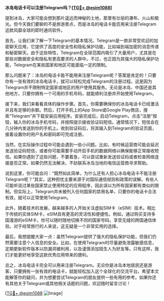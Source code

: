 **冰岛电话卡可以注册Telegram吗？[[TG💪+ @esim1088](https://t.me/s/esim1088)]**

提到冰岛，大家可能会想到那片遥远而神秘的土地，那里有壮丽的瀑布、火山和极光。但今天我们要聊的不是旅游景点，而是冰岛的电话卡能否用来注册Telegram这款风靡全球的即时通讯软件。

首先，让我们来了解一下Telegram的基本情况。Telegram是一款非常受欢迎的加密聊天应用，它提供了高度的安全性和隐私保护功能，比如端到端加密的消息传递和秘密聊天。由于这些特性，Telegram在全球范围内吸引了大量用户，尤其是在那些对数据安全和隐私有更高要求的人群中。不过，也正因为其强大的隐私保护功能，Telegram在某些国家和地区可能面临一定的限制。

那么问题来了：冰岛的电话卡能不能用来注册Telegram呢？答案是肯定的！只要你有一张有效的冰岛电话卡，就可以轻松完成Telegram的注册过程。这是因为Telegram并不限制特定国家或地区的用户使用其服务。无论是冰岛、中国还是其他地方，只要你拥有一个可用的手机号码，就能顺利注册并开始使用Telegram。

接下来，我们来看看具体的操作步骤。首先，你需要确保你的冰岛电话卡已经激活并且有足够的余额。然后，打开手机上的App Store或Google Play商店，搜索“Telegram”并下载安装应用程序。安装完成后，启动Telegram，点击“注册”按钮，输入你的冰岛手机号码，并按照提示接收验证码短信。通常情况下，短信会在几分钟内发送到你的手机上。收到验证码后，将其输入到Telegram的验证页面，接着设置你的用户名和密码即可完成注册。

当然，在实际操作过程中可能会遇到一些小问题。比如，有时候运营商可能会延迟发送验证码短信，或者你可能需要手动开启手机的数据网络以确保能够正常接收短信。如果你遇到了这些问题，不要着急，可以尝试重新发送验证码或者检查网络连接是否正常。如果仍然无法解决，不妨联系冰岛当地的电信运营商寻求帮助。

说到这里，你可能会问：“既然如此简单，为什么还有人担心冰岛电话卡不能注册Telegram呢？”其实，这种担忧主要来源于对国际通信规则和政策的误解。有些人可能听说过某些国家禁止使用特定的应用程序，因此误以为所有国家都有类似的限制。但实际上，Telegram并未被列入任何国家的禁用名单，只要你的电话卡合法有效，就可以正常使用Telegram。

此外，随着技术的发展，越来越多的人开始关注虚拟SIM卡（eSIM）技术。相比于传统的实体SIM卡，eSIM具有更高的灵活性和便捷性。例如，通过购买支持多国漫游的eSIM卡，你可以随时随地切换不同的国家号码，享受无缝的跨国通信体验。对于经常旅行的人来说，这无疑是一个非常实用的选择。

最后，我想提醒大家一点：虽然Telegram提供了强大的隐私保护功能，但我们仍然需要注意个人信息的安全。比如，在使用Telegram时尽量避免泄露敏感信息，定期更新软件版本以防漏洞被利用，以及谨慎添加陌生人为好友等。只有这样，我们才能更好地享受这款优秀应用带来的便利。

总之，冰岛电话卡完全可以用来注册Telegram。无论你是冰岛本地居民还是游客，只要拥有一张有效的电话卡，就能轻松加入这个全球化的交流平台。希望本文能解答你的疑问，并为想要尝试Telegram的朋友提供一些有用的参考。如果你还有其他关于Telegram或其他相关话题的问题，欢迎随时留言讨论！

[[TG💪+ @esim1088](https://t.me/s/esim1088) ![Image](https://i.postimg.cc/4NQfJmqS/Snipaste-2025-05-13-00-14-12.png)]
